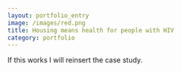 ```yaml
---
layout: portfolio_entry
image: /images/red.png
title: Housing means health for people with HIV
category: portfolio
---
```


If this works I will reinsert the case study.